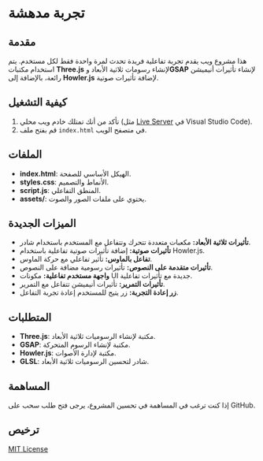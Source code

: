 # تجربة مدهشة

## مقدمة
هذا مشروع ويب يقدم تجربة تفاعلية فريدة تحدث لمرة واحدة فقط لكل مستخدم. يتم استخدام مكتبات **Three.js** لإنشاء رسومات ثلاثية الأبعاد و**GSAP** لإنشاء تأثيرات أنيميشن رائعة، بالإضافة إلى **Howler.js** لإضافة تأثيرات صوتية.

## كيفية التشغيل
1. تأكد من أنك تمتلك خادم ويب محلي (مثل [Live Server](https://marketplace.visualstudio.com/items?itemName=ritwickdey.live-server) في Visual Studio Code).
2. قم بفتح ملف `index.html` في متصفح الويب.

## الملفات
- **index.html**: الهيكل الأساسي للصفحة.
- **styles.css**: الأنماط والتصميم.
- **script.js**: المنطق التفاعلي.
- **assets/**: يحتوي على ملفات الصور والصوت.

## الميزات الجديدة
- **تأثيرات ثلاثية الأبعاد:** مكعبات متعددة تتحرك وتتفاعل مع المستخدم باستخدام شادر.
- **تأثيرات صوتية:** إضافة تأثيرات صوتية تفاعلية باستخدام Howler.js.
- **تفاعل بالماوس:** تأثير تفاعلي مع حركة الماوس.
- **تأثيرات متقدمة على النصوص:** تأثيرات رسومية مضافة على النصوص.
- **واجهة مستخدم تفاعلية:** مكونات UI جديدة مع تأثيرات تفاعلية.
- **تأثيرات التمرير:** تأثيرات أنيميشن تتفاعل مع التمرير.
- **زر إعادة التجربة:** زر يتيح للمستخدم إعادة تجربة التفاعل.

## المتطلبات
- **Three.js**: مكتبة لإنشاء الرسوميات ثلاثية الأبعاد.
- **GSAP**: مكتبة لإنشاء الرسوم المتحركة.
- **Howler.js**: مكتبة لإدارة الأصوات.
- **GLSL**: شادر لتحسين الرسوميات ثلاثية الأبعاد.

## المساهمة
إذا كنت ترغب في المساهمة في تحسين المشروع، يرجى فتح طلب سحب على GitHub.

## ترخيص
[MIT License](https://opensource.org/licenses/MIT)
